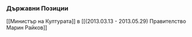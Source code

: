 ### Държавни Позиции
[[Министър на Културата]] в [[(2013.03.13 - 2013.05.29) Правителство Марин Райков]]